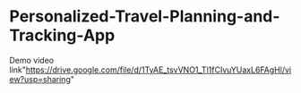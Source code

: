 # Personalized-Travel-Planning-and-Tracking-App

Demo video link"https://drive.google.com/file/d/1TyAE_tsvVNO1_Tl1fCIvuYUaxL6FAgHl/view?usp=sharing"
